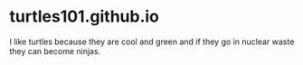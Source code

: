 # turtles101.github.io
I like turtles because they are cool and green and if they go in nuclear waste they can become ninjas.
